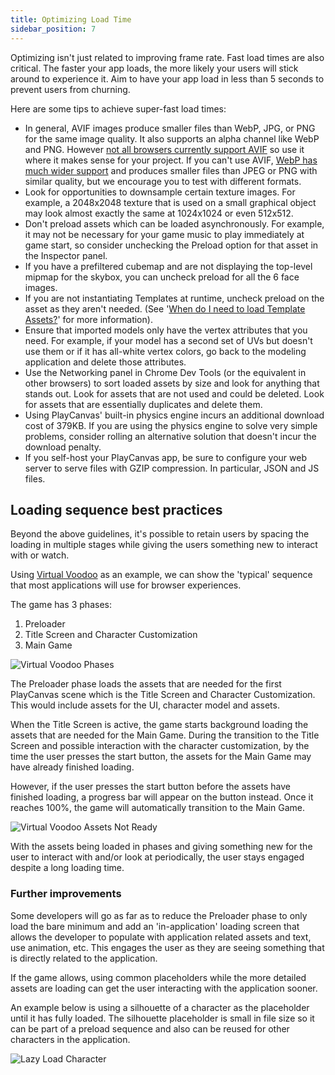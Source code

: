 ```yaml
---
title: Optimizing Load Time
sidebar_position: 7
---
```


Optimizing isn't just related to improving frame rate. Fast load times are also critical. The faster your app loads, the more likely your users will stick around to experience it. Aim to have your app load in less than 5 seconds to prevent users from churning.

Here are some tips to achieve super-fast load times:

* In general, AVIF images produce smaller files than WebP, JPG, or PNG for the same image quality. It also supports an alpha channel like WebP and PNG. However [not all browsers currently support AVIF](https://caniuse.com/avif) so use it where it makes sense for your project. If you can't use AVIF, [WebP has much wider support](https://caniuse.com/webp) and produces smaller files than JPEG or PNG with similar quality, but we encourage you to test with different formats.
* Look for opportunities to downsample certain texture images. For example, a 2048x2048 texture that is used on a small graphical object may look almost exactly the same at 1024x1024 or even 512x512.
* Don't preload assets which can be loaded asynchronously. For example, it may not be necessary for your game music to play immediately at game start, so consider unchecking the Preload option for that asset in the Inspector panel.
* If you have a prefiltered cubemap and are not displaying the top-level mipmap for the skybox, you can uncheck preload for all the 6 face images.
* If you are not instantiating Templates at runtime, uncheck preload on the asset as they aren't needed. (See '[When do I need to load Template Assets?][1]' for more information).
* Ensure that imported models only have the vertex attributes that you need. For example, if your model has a second set of UVs but doesn't use them or if it has all-white vertex colors, go back to the modeling application and delete those attributes.
* Use the Networking panel in Chrome Dev Tools (or the equivalent in other browsers) to sort loaded assets by size and look for anything that stands out. Look for assets that are not used and could be deleted. Look for assets that are essentially duplicates and delete them.
* Using PlayCanvas' built-in physics engine incurs an additional download cost of 379KB. If you are using the physics engine to solve very simple problems, consider rolling an alternative solution that doesn't incur the download penalty.
* If you self-host your PlayCanvas app, be sure to configure your web server to serve files with GZIP compression. In particular, JSON and JS files.

## Loading sequence best practices

Beyond the above guidelines, it's possible to retain users by spacing the loading in multiple stages while giving the users something new to interact with or watch.

Using [Virtual Voodoo][2] as an example, we can show the 'typical' sequence that most applications will use for browser experiences.

The game has 3 phases:

1. Preloader
2. Title Screen and Character Customization
3. Main Game

![Virtual Voodoo Phases](/images/user-manual/optimization/loading/virtual-voodoo-phases.jpg)

The Preloader phase loads the assets that are needed for the first PlayCanvas scene which is the Title Screen and Character Customization. This would include assets for the UI, character model and assets.

When the Title Screen is active, the game starts background loading the assets that are needed for the Main Game. During the transition to the Title Screen and possible interaction with the character customization, by the time the user presses the start button, the assets for the Main Game may have already finished loading.

However, if the user presses the start button before the assets have finished loading, a progress bar will appear on the button instead. Once it reaches 100%, the game will automatically transition to the Main Game.

![Virtual Voodoo Assets Not Ready](/images/user-manual/optimization/loading/virtual-voodoo-assets-not-ready.gif)

With the assets being loaded in phases and giving something new for the user to interact with and/or look at periodically, the user stays engaged despite a long loading time.

### Further improvements

Some developers will go as far as to reduce the Preloader phase to only load the bare minimum and add an 'in-application' loading screen that allows the developer to populate with application related assets and text, use animation, etc. This engages the user as they are seeing something that is directly related to the application.

If the game allows, using common placeholders while the more detailed assets are loading can get the user interacting with the application sooner.

An example below is using a silhouette of a character as the placeholder until it has fully loaded. The silhouette placeholder is small in file size so it can be part of a preload sequence and also can be reused for other characters in the application.

![Lazy Load Character](/images/user-manual/optimization/loading/character-load.gif)

[1]: /user-manual/templates/#when-do-i-need-to-load-template-assets
[2]: https://playcanv.as/p/tRUfwVg1/
